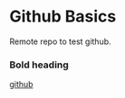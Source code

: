 Github Basics
=============

Remote repo to test github.

### Bold heading

[github](http://github.com)
